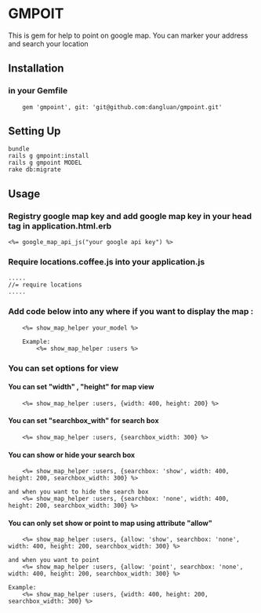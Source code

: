 # GMPOIT

This is gem for help to point on google map. You can marker your address and search your location

## Installation
### in your Gemfile
		gem 'gmpoint', git: 'git@github.com:dangluan/gmpoint.git'
		
## Setting Up

	bundle
	rails g gmpoint:install
	rails g gmpoint MODEL
	rake db:migrate

## Usage

### Registry google map key and add google map key in your head tag in application.html.erb

    <%= google_map_api_js("your google api key") %>
    
### Require locations.coffee.js into your application.js

    .....
    //= require locations
    .....
    

### Add code below into any where if you want to display the map :

		<%= show_map_helper your_model %>
		
		Example:
			<%= show_map_helper :users %>
			
			
### You can set options for view
	
#### You can set "width" , "height" for map view
		<%= show_map_helper :users, {width: 400, height: 200} %>
			
#### You can set "searchbox_with" for search box
		<%= show_map_helper :users, {searchbox_width: 300} %>
		
#### You can show or hide your search box
		<%= show_map_helper :users, {searchbox: 'show', width: 400, height: 200, searchbox_width: 300} %>
			
	and when you want to hide the search box
		<%= show_map_helper :users, {searchbox: 'none', width: 400, height: 200, searchbox_width: 300} %>
			
#### You can only set show or point to map using attribute "allow"
		<%= show_map_helper :users, {allow: 'show', searchbox: 'none', width: 400, height: 200, searchbox_width: 300} %>
			
	and when you want to point
		<%= show_map_helper :users, {allow: 'point', searchbox: 'none', width: 400, height: 200, searchbox_width: 300} %>
			
	Example:
		<%= show_map_helper :users, {width: 400, height: 200, searchbox_width: 300} %>
		
